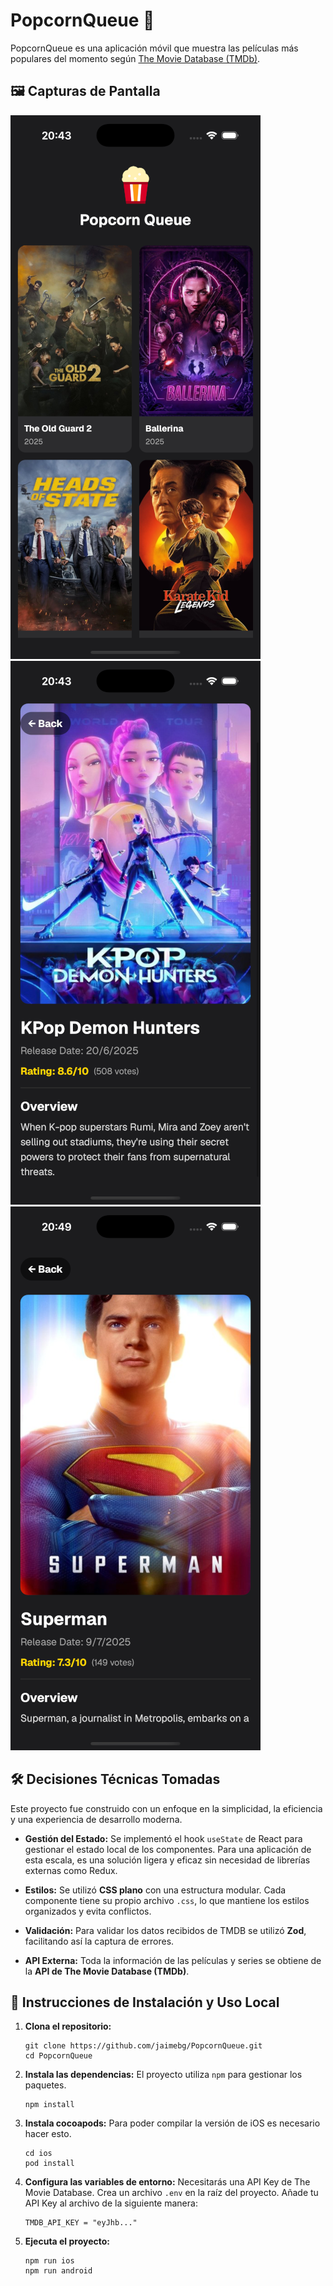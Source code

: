 
# PopcornQueue 🍿

PopcornQueue es una aplicación móvil que muestra las películas más populares del momento según [The Movie Database (TMDb)](https://www.themoviedb.org/ "null").

## 🖼️ Capturas de Pantalla
![Home](https://github.com/jaimebg/PopcornQueue/raw/main/screenshots/Home.png "Home")  ![Details](https://github.com/jaimebg/PopcornQueue/raw/main/screenshots/Details.png "Details")![Details 2](https://github.com/jaimebg/PopcornQueue/raw/main/screenshots/Details2.png "Details 2")


## 🛠️ Decisiones Técnicas Tomadas

Este proyecto fue construido con un enfoque en la simplicidad, la eficiencia y una experiencia de desarrollo moderna.

-   **Gestión del Estado:** Se implementó el hook `useState` de React para gestionar el estado local de los componentes. Para una aplicación de esta escala, es una solución ligera y eficaz sin necesidad de librerías externas como Redux.
    
-   **Estilos:** Se utilizó **CSS plano** con una estructura modular. Cada componente tiene su propio archivo `.css`, lo que mantiene los estilos organizados y evita conflictos.

-   **Validación:** Para validar los datos recibidos de TMDB se utilizó **Zod**, facilitando así la captura de errores.
    
-   **API Externa:** Toda la información de las películas y series se obtiene de la **API de The Movie Database (TMDb)**.
    

## 🚀 Instrucciones de Instalación y Uso Local

1.  **Clona el repositorio:**
    
    ```
    git clone https://github.com/jaimebg/PopcornQueue.git
    cd PopcornQueue
    
    ```
    
2.  **Instala las dependencias:** El proyecto utiliza `npm` para gestionar los paquetes.
    
    ```
    npm install
    
    ```
3.  **Instala cocoapods:** Para poder compilar la versión de iOS es necesario hacer esto.

	```
	cd ios
	pod install

	```
    
4.  **Configura las variables de entorno:** Necesitarás una API Key de The Movie Database. Crea un archivo `.env` en la raíz del proyecto. Añade tu API Key al archivo de la siguiente manera:
    
    ```
    TMDB_API_KEY = "eyJhb..."
    ```
    
5.  **Ejecuta el proyecto:**
    
    ```
    npm run ios
    npm run android
    ```
    